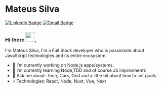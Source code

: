# Mateus Silva 

[![Linkedin Badge](https://img.shields.io/badge/-Mateus%20Silva-6633cc?style=flat-square&logo=Linkedin&logoColor=white&link=https://www.linkedin.com/in/mateussilvame/)](https://www.linkedin.com/in/mateussilvame/) 
[![Gmail Badge](https://img.shields.io/badge/-mssmateus7@gmail.com-6633cc?style=flat-square&logo=Gmail&logoColor=white&link=mailto:mssmateus7@gmail.com)](mailto:mssmateus7@gmail.com)

### Hi there <img src="https://raw.githubusercontent.com/iampavangandhi/iampavangandhi/master/gifs/Hi.gif" width="30px">, 
I'm Mateus Silva, I'm a Full Stack developer who is passionate about JavaScript technologies and its entire ecosystem. 

- 🔭 I’m currently working on Node.js apps/systems.
- 🌱 I’m currently learning Node,TDD and of course JS improvments
- 💬 Ask me about: Tech, Cars, God and a little bit about how to set goals.
-  ⚡ Technologies: React, Node, Nuxt, Vue, Next

